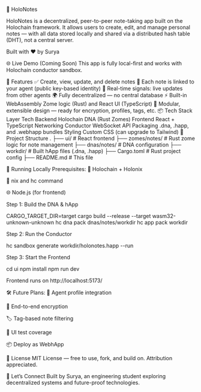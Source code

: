 📝 HoloNotes


HoloNotes is a decentralized, peer-to-peer note-taking app built on the Holochain framework. It allows users to create, edit, and manage personal notes — with all data stored locally and shared via a distributed hash table (DHT), not a central server.

Built with ❤️ by Surya

🌐 Live Demo (Coming Soon)
This app is fully local-first and works with Holochain conductor sandbox.

🚀 Features
✅ Create, view, update, and delete notes
🔐 Each note is linked to your agent (public key-based identity)
📡 Real-time signals: live updates from other agents
🌍 Fully decentralized — no central database
⚡ Built-in WebAssembly Zome logic (Rust) and React UI (TypeScript)
🧩 Modular, extensible design — ready for encryption, profiles, tags, etc.
📦 Tech Stack
Layer	Tech
Backend	Holochain DNA (Rust Zomes)
Frontend	React + TypeScript
Networking	Conductor WebSocket API
Packaging	.dna, .happ, and .webhapp bundles
Styling	Custom CSS (can upgrade to Tailwind)
📁 Project Structure
.
├── ui/              # React frontend
├── zomes/notes/     # Rust zome logic for note management
├── dnas/notes/      # DNA configuration
├── workdir/         # Built hApp files (.dna, .happ)
├── Cargo.toml       # Rust project config
├── README.md        # This file

🧪 Running Locally
Prerequisites:
🧬 Holochain + Holonix

🧱 nix and hc command

🌐 Node.js (for frontend)

Step 1: Build the DNA & hApp

CARGO_TARGET_DIR=target cargo build --release --target wasm32-unknown-unknown hc dna pack dnas/notes/workdir hc app pack workdir

Step 2: Run the Conductor

hc sandbox generate workdir/holonotes.happ --run

Step 3: Start the Frontend

cd ui npm install npm run dev

Frontend runs on http://localhost:5173/

🛠 Future Plans:
👤 Agent profile integration

🔐 End-to-end encryption

🏷️ Tag-based note filtering

🧪 UI test coverage

📦 Deploy as WebhApp

📄 License
MIT License — free to use, fork, and build on. Attribution appreciated.

👋 Let’s Connect
Built by Surya, an engineering student exploring decentralized systems and future-proof technologies.